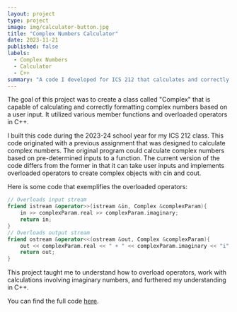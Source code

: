 ```yaml
---
layout: project
type: project
image: img/calculator-button.jpg
title: "Complex Numbers Calculator"
date: 2023-11-21
published: false
labels:
  - Complex Numbers
  - Calculator
  - C++
summary: "A code I developed for ICS 212 that calculates and correctly formats complex numbers."
---
```


The goal of this project was to create a class called "Complex" that is capable of calculating and correctly formatting complex numbers based on a user input. It utilized various member functions and overloaded operators in C++.

I built this code during the 2023-24 school year for my ICS 212 class. This code originated with a previous assignment that was designed to calculate complex numbers. The original program could calculate complex numbers based on pre-determined inputs to a function. The current version of the code differs from the former in that it can take user inputs and implements overloaded operators to create complex objects with cin and cout.

Here is some code that exemplifies the overloaded operators:

```cpp
// Overloads input stream
friend istream &operator>>(istream &in, Complex &complexParam){
    in >> complexParam.real >> complexParam.imaginary;
    return in;
}
// Overloads output stream
friend ostream &operator<<(ostream &out, Complex &complexParam){
    out << complexParam.real << " + " << complexParam.imaginary << "i";
    return out;
}
```

This project taught me to understand how to overload operators, work with calculations involving imaginary numbers, and furthered my understanding in C++.

You can find the full code [here](https://github.com/kaenasylva/kaenasylva.github.io/blob/main/projects/complex-numbers-calculator.cpp).
